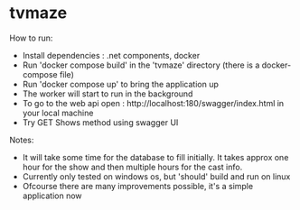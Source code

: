 # tvmaze

How to run:
- Install dependencies : .net components, docker
- Run 'docker compose build' in the 'tvmaze' directory (there is a docker-compose file)
- Run 'docker compose up' to bring the application up
- The worker will start to run in the background
- To go to the web api open : http://localhost:180/swagger/index.html in your local machine
- Try GET Shows method using swagger UI

Notes:
- It will take some time for the database to fill initially. It takes approx one hour for the show and then multiple hours for the cast info.
- Currently only tested on windows os, but 'should' build and run on linux
- Ofcourse there are many improvements possible, it's a simple application now
